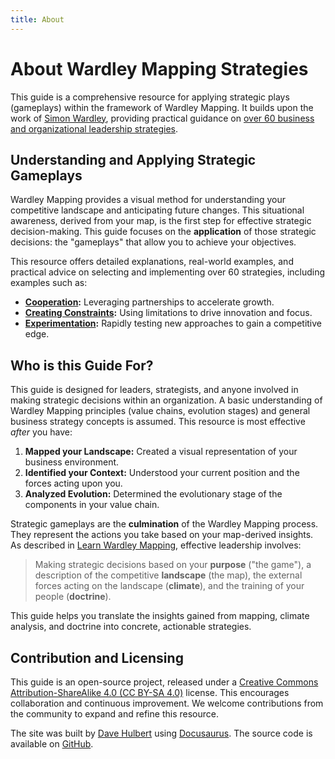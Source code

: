 ```yaml
---
title: About
---
```


# About Wardley Mapping Strategies

This guide is a comprehensive resource for applying strategic plays (gameplays) within the framework of Wardley Mapping.  It builds upon the work of [Simon Wardley](https://www.linkedin.com/in/simonwardley/), providing practical guidance on [over 60 business and organizational leadership strategies](/strategies).

## Understanding and Applying Strategic Gameplays

Wardley Mapping provides a visual method for understanding your competitive landscape and anticipating future changes.  This situational awareness, derived from your map, is the first step for effective strategic decision-making. This guide focuses on the **application** of those strategic decisions: the "gameplays" that allow you to achieve your objectives.

This resource offers detailed explanations, real-world examples, and practical advice on selecting and implementing over 60 strategies, including examples such as:

- **[Cooperation](/strategies/accelerators/co-operation):**  Leveraging partnerships to accelerate growth.
- **[Creating Constraints](/strategies/decelerators/creating-constraints):**  Using limitations to drive innovation and focus.
- **[Experimentation](/strategies/attacking/experimentation):**  Rapidly testing new approaches to gain a competitive edge.

## Who is this Guide For?

This guide is designed for leaders, strategists, and anyone involved in making strategic decisions within an organization. A basic understanding of Wardley Mapping principles (value chains, evolution stages) and general business strategy concepts is assumed. This resource is most effective *after* you have:

1. **Mapped your Landscape:**  Created a visual representation of your business environment.
2. **Identified your Context:**  Understood your current position and the forces acting upon you.
3. **Analyzed Evolution:**  Determined the evolutionary stage of the components in your value chain.

Strategic gameplays are the **culmination** of the Wardley Mapping process. They represent the actions you take based on your map-derived insights. As described in [Learn Wardley Mapping](https://learnwardleymapping.com/), effective leadership involves:

> Making strategic decisions based on your **purpose** ("the game"), a description of the competitive **landscape** (the map), the external forces acting on the landscape (**climate**), and the training of your people (**doctrine**).

This guide helps you translate the insights gained from mapping, climate analysis, and doctrine into concrete, actionable strategies.

## Contribution and Licensing

This guide is an open-source project, released under a [Creative Commons Attribution-ShareAlike 4.0 (CC BY-SA 4.0)](https://creativecommons.org/licenses/by-sa/4.0/) license. This encourages collaboration and continuous improvement. We welcome contributions from the community to expand and refine this resource.

The site was built by [Dave Hulbert](https://dave.engineer/) using [Docusaurus](https://docusaurus.io/). The source code is available on [GitHub](https://github.com/dave1010/wardley-leadership-strategies).
